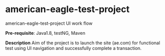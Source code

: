 # american-eagle-test-project
american-eagle-test-project UI work flow

**Pre-requisite**:
Java1.8, testNG, Maven 

**Description** 
      Aim of the project is to launch the site (ae.com) for functional test using UI navigation and successfully complete a transaction. 
      
 
